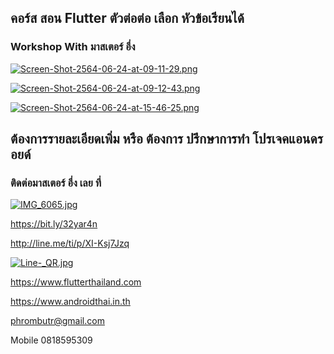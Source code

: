##  คอร์ส สอน Flutter ตัวต่อต่อ เลือก หัวข้อเรียนได้
### Workshop With มาสเตอร์ อึ่ง

[![Screen-Shot-2564-06-24-at-09-11-29.png](https://i.postimg.cc/FHGxHzhv/Screen-Shot-2564-06-24-at-09-11-29.png)](https://postimg.cc/cvg3DsKk)

[![Screen-Shot-2564-06-24-at-09-12-43.png](https://i.postimg.cc/7L6nG4L2/Screen-Shot-2564-06-24-at-09-12-43.png)](https://postimg.cc/G4WyVZGL)

[![Screen-Shot-2564-06-24-at-15-46-25.png](https://i.postimg.cc/LsbBjWq0/Screen-Shot-2564-06-24-at-15-46-25.png)](https://postimg.cc/gw3ZWNHv)

## ต้องการรายละเอียดเพิ่ม หรือ ต้องการ ปรึกษาการทำ โปรเจคแอนดรอยด์
### ติดต่อมาสเตอร์ อึ่ง เลย ที่

[![IMG_6065.jpg](https://s26.postimg.cc/kajrs6fbt/IMG_6065.jpg)](https://postimg.cc/image/7j5llo5jp/)

https://bit.ly/32yar4n

http://line.me/ti/p/XI-Ksj7Jzq

[![Line-_QR.jpg](https://s26.postimg.cc/dwuoozv15/Line-_QR.jpg)](https://postimg.cc/image/mrvizijth/)

https://www.flutterthailand.com

https://www.androidthai.in.th

phrombutr@gmail.com

Mobile 0818595309
